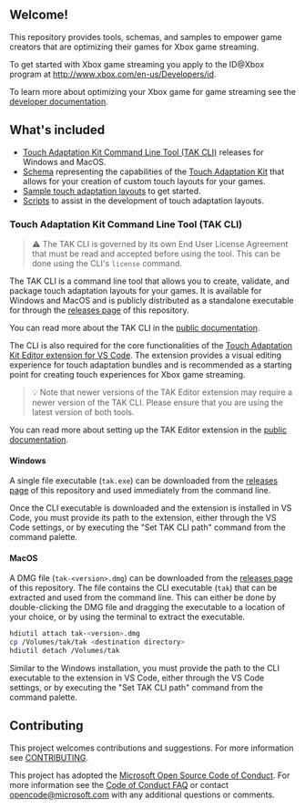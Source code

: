 ## Welcome!

This repository provides tools, schemas, and samples to empower game creators that are optimizing their games for Xbox game streaming.

To get started with Xbox game streaming you apply to the ID@Xbox program at http://www.xbox.com/en-us/Developers/id.

To learn more about optimizing your Xbox game for game streaming see the [developer documentation](https://docs.microsoft.com/en-us/gaming/game-streaming/).

## What's included

- [Touch Adaptation Kit Command Line Tool (TAK CLI)](https://github.com/microsoft/xbox-game-streaming-tools/releases) releases for Windows and MacOS.
- [Schema](./touch-adaptation-kit/schemas) representing the capabilities of the [Touch Adaptation Kit](https://docs.microsoft.com/en-us/gaming/game-streaming/ux/touch-adaptation-kit/) that allows for your creation of custom touch layouts for your games.
- [Sample touch adaptation layouts](./touch-adaptation-kit/touch-adaptation-bundles) to get started.
- [Scripts](./touch-adaptation-kit/scripts) to assist in the development of touch adaptation layouts.

### Touch Adaptation Kit Command Line Tool (TAK CLI)

> ⚠️ The TAK CLI is governed by its own End User License Agreement that must be read and accepted before using the tool. This can be done using the CLI's `license` command.

The TAK CLI is a command line tool that allows you to create, validate, and package touch adaptation layouts for your games. It is available for Windows and MacOS and is publicly distributed as a standalone executable for through the [releases page](https://github.com/microsoft/xbox-game-streaming-tools/releases) of this repository.

You can read more about the TAK CLI in the [public documentation](https://aka.ms/game-streaming-touch-tak-cli).

The CLI is also required for the core functionalities of the [Touch Adaptation Kit Editor extension for VS Code](https://aka.ms/get-takeditor). The extension provides a visual editing experience for touch adaptation bundles and is recommended as a starting point for creating touch experiences for Xbox game streaming.

> 💡 Note that newer versions of the TAK Editor extension may require a newer version of the TAK CLI. Please ensure that you are using the latest version of both tools.

You can read more about setting up the TAK Editor extension in the [public documentation](https://aka.ms/takeditor-docs).

#### Windows

A single file executable (`tak.exe`) can be downloaded from the [releases page](https://github.com/microsoft/xbox-game-streaming-tools/releases) of this repository and used immediately from the command line.

Once the CLI executable is downloaded and the extension is installed in VS Code, you must provide its path to the extension, either through the VS Code settings, or by executing the "Set TAK CLI path" command from the command palette.

#### MacOS

A DMG file (`tak-<version>.dmg`) can be downloaded from the [releases page](https://github.com/microsoft/xbox-game-streaming-tools/releases) of this repository. The file contains the CLI executable (`tak`) that can be extracted and used from the command line. This can either be done by double-clicking the DMG file and dragging the executable to a location of your choice, or by using the terminal to extract the executable.

```bash
hdiutil attach tak-<version>.dmg
cp /Volumes/tak/tak <destination directory>
hdiutil detach /Volumes/tak
```

Similar to the Windows installation, you must provide the path to the CLI executable to the extension in VS Code, either through the VS Code settings, or by executing the "Set TAK CLI path" command from the command palette.

## Contributing

This project welcomes contributions and suggestions. For more information see [CONTRIBUTING](CONTRIBUTING.md).

This project has adopted the [Microsoft Open Source Code of Conduct](https://opensource.microsoft.com/codeofconduct/). For more information see the [Code of Conduct FAQ](https://opensource.microsoft.com/codeofconduct/faq/) or
contact [opencode@microsoft.com](mailto:opencode@microsoft.com) with any additional questions or comments.
